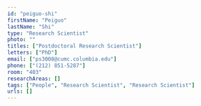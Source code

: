 ```yaml
---
id: "peiguo-shi"
firstName: "Peiguo"
lastName: "Shi"
type: "Research Scientist"
photo: ""
titles: ["Postdoctoral Research Scientist"]
letters: ["PhD"]
email: ["ps3008@cumc.columbia.edu"]
phone: ["(212) 851-5287"]
room: "403"
researchAreas: []
tags: ["People", "Research Scientist", "Research Scientist"]
urls: []
---
```

